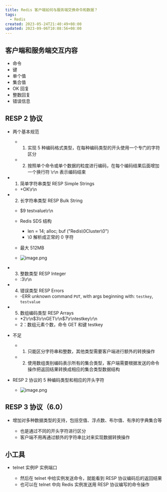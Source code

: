 ```yaml
---
title: Redis 客户端如何与服务端交换命令和数据？
tags:
  - Redis
created: 2023-05-24T21:40:49+08:00
updated: 2023-09-06T10:08:56+08:00
---
```


## 客户端和服务端交互内容

- 命令
- 键
- 单个值
- 集合值
- OK 回复
- 整数回复
- 错误信息

## RESP 2 协议

- 两个基本规范

  - 1. 实现 5 种编码格式类型，在每种编码类型的开头使用一个专门的字符区分
  - 2. 按照单个命令或单个数据的粒度进行编码，在每个编码结果后面增加一个换行符 \r\n 表示编码结束

- 1. 简单字符串类型 RESP Simple Strings

  - +OK\r\n

- 2. 长字符串类型 RESP Bulk String

  - $9 testvalue\r\n
  - Redis SDS 结构

    - len = 14; alloc; buf ("Redis\0Cluster\0")
    - \0 解析成正常的 0 字符

  - 最大 512MB
  - ![image.png](https://cdn.jsdelivr.net/gh/11ze/static/images/redis-44-1.png)


- 3. 整数类型 RESP Integer

  - :3\r\n

- 4. 错误类型 RESP Errors

  - -ERR unknown command `PUT`, with args beginning with: `testkey`, `testvalue`

- 5. 数组编码类型 RESP Arrays

  - \*2\r\n$3\r\nGET\r\n$7\r\ntestkey\r\n
  - 2：数组元素个数，命令 GET 和键 testkey

- 不足

  - 1. 只能区分字符串和整数，其他类型需要客户端进行额外的转换操作
  - 2. 使用数组类别编码表示所有的集合类型，客户端需要根据发送的命令操作把返回结果转换成相应的集合类型数据结构

- RESP 2 协议的 5 种编码类型和相应的开头字符
  - ![image.png](https://cdn.jsdelivr.net/gh/11ze/static/images/redis-44-2.png)

## RESP 3 协议（6.0）

- 增加对多种数据类型的支持，包括空值、浮点数、布尔值、有序的字典集合等

  - 也是通过不同的开头字符进行区分
  - 客户端不用再通过额外的字符串比对来实现数据转换操作

## 小工具

- telnet 实例IP 实例端口

  - 然后在 telnet 中给实例发送命令，就能看到 RESP 协议编码后的返回结果
  - 也可以在 telnet 中向 Redis 实例发送用 RESP 协议编写的命令操作
